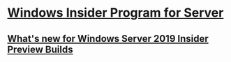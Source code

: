 # [Windows Insider Program for Server](index.md)
## [What's new for Windows Server 2019 Insider Preview Builds](Whats-new-wip-at-work-pro.md)
<!--## [Getting started with Windows Insider Program for Server](Get-started-wip-at-work.md)-->
